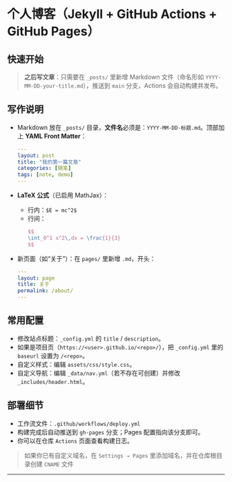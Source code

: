 # 个人博客（Jekyll + GitHub Actions + GitHub Pages）


## 快速开始


> **之后写文章**：只需要在 `_posts/` 里新增 Markdown 文件（命名形如 `YYYY-MM-DD-your-title.md`），推送到 `main` 分支，Actions 会自动构建并发布。


## 写作说明

- Markdown 放在 `_posts/` 目录，**文件名**必须是：`YYYY-MM-DD-标题.md`。顶部加上 **YAML Front Matter**：
  ```yaml
  ---
  layout: post
  title: "我的第一篇文章"
  categories: [随笔]
  tags: [note, demo]
  ---
  ```

- **LaTeX 公式**（已启用 MathJax）：
  - 行内：`$E = mc^2$`
  - 行间：
    ```latex
    $$
    \int_0^1 x^2\,dx = \frac{1}{3}
    $$
    ```

- 新页面（如“关于”）：在 `pages/` 里新增 `.md`，开头：
  ```yaml
  ---
  layout: page
  title: 关于
  permalink: /about/
  ---
  ```


## 常用配置
- 修改站点标题：`_config.yml` 的 `title` / `description`。
- 如果是项目页（`https://<user>.github.io/<repo>/`），把 `_config.yml` 里的 `baseurl` 设置为 `/<repo>`。
- 自定义样式：编辑 `assets/css/style.css`。
- 自定义导航：编辑 `_data/nav.yml`（若不存在可创建）并修改 `_includes/header.html`。

## 部署细节
- 工作流文件：`.github/workflows/deploy.yml`
- 构建完成后自动推送到 `gh-pages` 分支；Pages 配置指向该分支即可。
- 你可以在仓库 `Actions` 页面查看构建日志。

> 如果你已有自定义域名，在 `Settings → Pages` 里添加域名，并在仓库根目录创建 `CNAME` 文件

---


